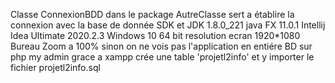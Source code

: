 Classe ConnexionBDD dans le package AutreClasse sert a établire la connexion avec la base de donnée 
SDK et  JDK 1.8.0_221
java FX 11.0.1
Intellij Idea Ultimate 2020.2.3
Windows 10 64 bit resolution ecran 1920*1080
Bureau Zoom  a 100% sinon  on ne vois pas l'application en  entiére 
BD sur php my admin grace a xampp
crée une table 'projetl2info' et y importer le fichier projetl2info.sql 
